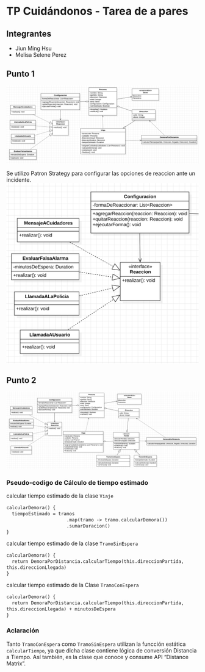 # TP Cuidándonos - Tarea de a pares

## Integrantes

* Jiun Ming Hsu
* Melisa Selene Perez

## Punto 1 
![Diagrama de clases](https://github.com/Melselep/dds-tp-pares/blob/main/img/p-1.png)

Se utilizo Patron Strategy para configurar las opciones de reaccion ante un incidente. 
![Patron Strategy](https://github.com/Melselep/dds-tp-pares/blob/main/img/patron-strategy.png)

## Punto 2
![Diagrama de clases](https://github.com/Melselep/dds-tp-pares/blob/main/img/p-2.png)

### Pseudo-codigo de Cálculo de tiempo estimado

calcular tiempo estimado de la clase `Viaje`

```
calcularDemora() {
  tiempoEstimado = tramos
                      .map(tramo -> tramo.calcularDemora())
                      .sumarDuracion()
}
```

calcular tiempo estimado de la clase `TramoSinEspera`

```
calcularDemora() {
  return DemoraPorDistancia.calcularTiempo(this.direccionPartida, this.direccionLlegada)
}
```

calcular tiempo estimado de la Clase `TramoConEspera` 

```
calcularDemora() {
  return DemoraPorDistancia.calcularTiempo(this.direccionPartida, this.direccionLlegada) + minutosDeEspera
}
```

### Aclaración

Tanto `TramoConEspera` como `TramoSinEspera` utilizan la funcción estática `calcularTiempo`, ya que dicha clase contiene lógica de conversión Distancia a Tiempo. Así también, es la clase que conoce y consume API “Distance Matrix”.
